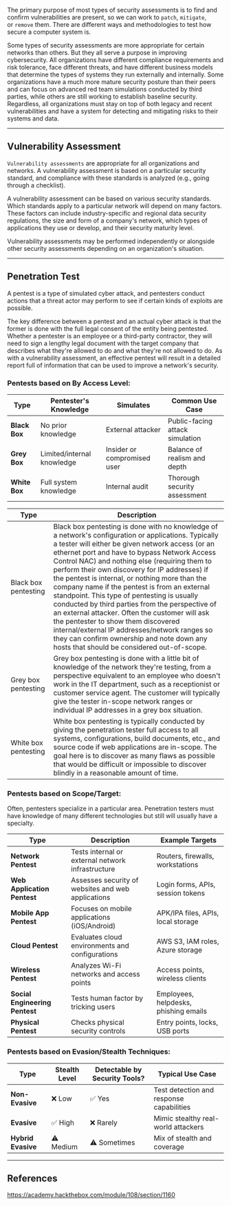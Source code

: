 The primary purpose of most types of security assessments is to find and confirm vulnerabilities are present, so we can work to `patch`, `mitigate`, or `remove` them. There are different ways and methodologies to test how secure a computer system is.

Some types of security assessments are more appropriate for certain networks than others. But they all serve a purpose in improving cybersecurity. All organizations have different compliance requirements and risk tolerance, face different threats, and have different business models that determine the types of systems they run externally and internally. Some organizations have a much more mature security posture than their peers and can focus on advanced red team simulations conducted by third parties, while others are still working to establish baseline security. Regardless, all organizations must stay on top of both legacy and recent vulnerabilities and have a system for detecting and mitigating risks to their systems and data.

---
## Vulnerability Assessment

`Vulnerability assessments` are appropriate for all organizations and networks. A vulnerability assessment is based on a particular security standard, and compliance with these standards is analyzed (e.g., going through a checklist).

A vulnerability assessment can be based on various security standards. Which standards apply to a particular network will depend on many factors. These factors can include industry-specific and regional data security regulations, the size and form of a company's network, which types of applications they use or develop, and their security maturity level.

Vulnerability assessments may be performed independently or alongside other security assessments depending on an organization's situation.


---

## Penetration Test

A pentest is a type of simulated cyber attack, and pentesters conduct actions that a threat actor may perform to see if certain kinds of exploits are possible.

The key difference between a pentest and an actual cyber attack is that the former is done with the full legal consent of the entity being pentested. Whether a pentester is an employee or a third-party contractor, they will need to sign a lengthy legal document with the target company that describes what they're allowed to do and what they're not allowed to do. As with a vulnerability assessment, an effective pentest will result in a detailed report full of information that can be used to improve a network's security.

### Pentests based on By Access Level:
| Type          | Pentester's Knowledge      | Simulates                   | Common Use Case                 |
| ------------- | -------------------------- | --------------------------- | ------------------------------- |
| **Black Box** | No prior knowledge         | External attacker           | Public-facing attack simulation |
| **Grey Box**  | Limited/internal knowledge | Insider or compromised user | Balance of realism and depth    |
| **White Box** | Full system knowledge      | Internal audit              | Thorough security assessment    |

| Type                 | Description                                                                                                                                                                                                                                                                                                                                                                                                                                                                                                                                                                                                                                                                                                                                          |
| -------------------- | ---------------------------------------------------------------------------------------------------------------------------------------------------------------------------------------------------------------------------------------------------------------------------------------------------------------------------------------------------------------------------------------------------------------------------------------------------------------------------------------------------------------------------------------------------------------------------------------------------------------------------------------------------------------------------------------------------------------------------------------------------- |
| Black box pentesting | Black box pentesting is done with no knowledge of a network's configuration or applications. Typically a tester will either be given network access (or an ethernet port and have to bypass Network Access Control NAC) and nothing else (requiring them to perform their own discovery for IP addresses) if the pentest is internal, or nothing more than the company name if the pentest is from an external standpoint. This type of pentesting is usually conducted by third parties from the perspective of an external attacker. Often the customer will ask the pentester to show them discovered internal/external IP addresses/network ranges so they can confirm ownership and note down any hosts that should be considered out-of-scope. |
| Grey box pentesting  | Grey box pentesting is done with a little bit of knowledge of the network they're testing, from a perspective equivalent to an employee who doesn't work in the IT department, such as a receptionist or customer service agent. The customer will typically give the tester in-scope network ranges or individual IP addresses in a grey box situation.                                                                                                                                                                                                                                                                                                                                                                                             |
| White box pentesting | White box pentesting is typically conducted by giving the penetration tester full access to all systems, configurations, build documents, etc., and source code if web applications are in-scope. The goal here is to discover as many flaws as possible that would be difficult or impossible to discover blindly in a reasonable amount of time.                                                                                                                                                                                                                                                                                                                                                                                                   |

### Pentests based on Scope/Target:

Often, pentesters specialize in a particular area. Penetration testers must have knowledge of many different technologies but still will usually have a specialty.

| Type                           | Description                                        | Example Targets                       |
| ------------------------------ | -------------------------------------------------- | ------------------------------------- |
| **Network Pentest**            | Tests internal or external network infrastructure  | Routers, firewalls, workstations      |
| **Web Application Pentest**    | Assesses security of websites and web applications | Login forms, APIs, session tokens     |
| **Mobile App Pentest**         | Focuses on mobile applications (iOS/Android)       | APK/IPA files, APIs, local storage    |
| **Cloud Pentest**              | Evaluates cloud environments and configurations    | AWS S3, IAM roles, Azure storage      |
| **Wireless Pentest**           | Analyzes Wi-Fi networks and access points          | Access points, wireless clients       |
| **Social Engineering Pentest** | Tests human factor by tricking users               | Employees, helpdesks, phishing emails |
| **Physical Pentest**           | Checks physical security controls                  | Entry points, locks, USB ports        |

### Pentests based on Evasion/Stealth Techniques:
| Type               | Stealth Level | Detectable by Security Tools? | Typical Use Case                         |
| ------------------ | ------------- | ----------------------------- | ---------------------------------------- |
| **Non-Evasive**    | ❌ Low         | ✅ Yes                         | Test detection and response capabilities |
| **Evasive**        | ✅ High        | ❌ Rarely                      | Mimic stealthy real-world attackers      |
| **Hybrid Evasive** | ⚠️ Medium     | ⚠️ Sometimes                  | Mix of stealth and coverage              |


---

## References

https://academy.hackthebox.com/module/108/section/1160